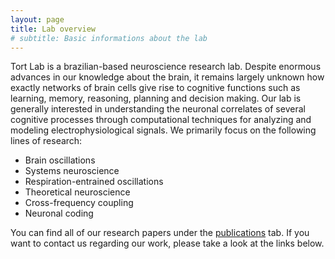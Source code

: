 ```yaml
---
layout: page
title: Lab overview
# subtitle: Basic informations about the lab
---
```


Tort Lab is a brazilian-based neuroscience research lab. Despite enormous advances in our knowledge about the brain, it remains largely unknown how exactly networks of brain cells give rise to cognitive functions such as learning, memory, reasoning, planning and decision making. Our lab is generally interested in understanding the neuronal correlates of several cognitive processes through computational techniques for analyzing and modeling electrophysiological signals. We primarily focus on the following lines of research:

- Brain oscillations
- Systems neuroscience
- Respiration-entrained oscillations
- Theoretical neuroscience
- Cross-frequency coupling
- Neuronal coding

You can find all of our research papers under the [publications](https://lucaase.github.io/publications) tab. If you want to contact us regarding our work, please take a look at the links below.
